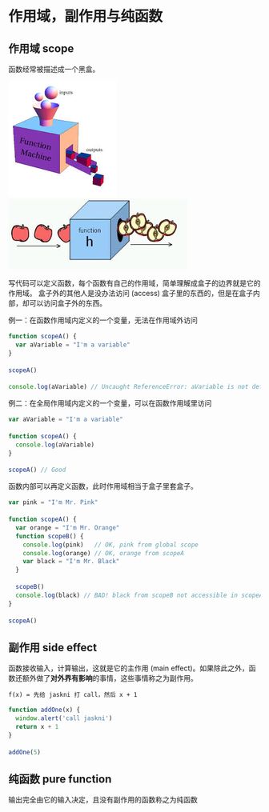 # 作用域，副作用与纯函数

## 作用域 scope

函数经常被描述成一个黑盒。

![](https://raw.githubusercontent.com/hackape/react-for-designers/master/images/func_4.jpg)
![](https://raw.githubusercontent.com/hackape/react-for-designers/master/images/func_3.jpg)

写代码可以定义函数，每个函数有自己的作用域，简单理解成盒子的边界就是它的作用域。
盒子外的其他人是没办法访问 (access) 盒子里的东西的，但是在盒子内部，却可以访问盒子外的东西。

例一：在函数作用域内定义的一个变量，无法在作用域外访问
```js
function scopeA() {
  var aVariable = "I'm a variable"
}

scopeA()

console.log(aVariable) // Uncaught ReferenceError: aVariable is not defined
```

例二：在全局作用域内定义的一个变量，可以在函数作用域里访问
```js
var aVariable = "I'm a variable"

function scopeA() {
  console.log(aVariable)
}

scopeA() // Good
```

函数内部可以再定义函数，此时作用域相当于盒子里套盒子。
```js
var pink = "I'm Mr. Pink"

function scopeA() {
  var orange = "I'm Mr. Orange"
  function scopeB() {
    console.log(pink)   // OK, pink from global scope
    console.log(orange) // OK, orange from scopeA
    var black = "I'm Mr. Black"
  }
  
  scopeB()
  console.log(black) // BAD! black from scopeB not accessible in scopeA
}

scopeA()
```

## 副作用 side effect

函数接收输入，计算输出，这就是它的主作用 (main effect)。如果除此之外，函数还额外做了**对外界有影响**的事情，这些事情称之为副作用。

```
f(x) = 先给 jaskni 打 call，然后 x + 1
```

```js
function addOne(x) {
  window.alert('call jaskni')
  return x + 1
}

addOne(5)
```

## 纯函数 pure function

输出完全由它的输入决定，且没有副作用的函数称之为纯函数

